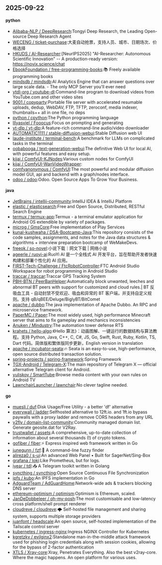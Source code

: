 ## 2025-09-22

#### python
* [Alibaba-NLP / DeepResearch](https://github.com/Alibaba-NLP/DeepResearch):Tongyi Deep Research, the Leading Open-source Deep Research Agent
* [WECENG / ticket-purchase](https://github.com/WECENG/ticket-purchase):大麦自动抢票，支持人员、城市、日期场次、价格选择
* [HKUDS / AI-Researcher](https://github.com/HKUDS/AI-Researcher):[NeurIPS2025] "AI-Researcher: Autonomous Scientific Innovation" -- A production-ready version: https://novix.science/chat
* [EbookFoundation / free-programming-books](https://github.com/EbookFoundation/free-programming-books):📚 Freely available programming books
* [mindsdb / mindsdb](https://github.com/mindsdb/mindsdb):AI Analytics Engine that can answer questions over large scale data. - The only MCP Server you'll ever need
* [ytdl-org / youtube-dl](https://github.com/ytdl-org/youtube-dl):Command-line program to download videos from YouTube.com and other video sites
* [9001 / copyparty](https://github.com/9001/copyparty):Portable file server with accelerated resumable uploads, dedup, WebDAV, FTP, TFTP, zeroconf, media indexer, thumbnails++ all in one file, no deps
* [python / cpython](https://github.com/python/cpython):The Python programming language
* [lllyasviel / Fooocus](https://github.com/lllyasviel/Fooocus):Focus on prompting and generating
* [yt-dlp / yt-dlp](https://github.com/yt-dlp/yt-dlp):A feature-rich command-line audio/video downloader
* [AUTOMATIC1111 / stable-diffusion-webui](https://github.com/AUTOMATIC1111/stable-diffusion-webui):Stable Diffusion web UI
* [laude-institute / terminal-bench](https://github.com/laude-institute/terminal-bench):A benchmark for LLMs on complicated tasks in the terminal
* [oobabooga / text-generation-webui](https://github.com/oobabooga/text-generation-webui):The definitive Web UI for local AI, with powerful features and easy setup.
* [kijai / ComfyUI-KJNodes](https://github.com/kijai/ComfyUI-KJNodes):Various custom nodes for ComfyUI
* [kijai / ComfyUI-WanVideoWrapper](https://github.com/kijai/ComfyUI-WanVideoWrapper):
* [comfyanonymous / ComfyUI](https://github.com/comfyanonymous/ComfyUI):The most powerful and modular diffusion model GUI, api and backend with a graph/nodes interface.
* [odoo / odoo](https://github.com/odoo/odoo):Odoo. Open Source Apps To Grow Your Business.

#### java
* [JetBrains / intellij-community](https://github.com/JetBrains/intellij-community):IntelliJ IDEA & IntelliJ Platform
* [elastic / elasticsearch](https://github.com/elastic/elasticsearch):Free and Open Source, Distributed, RESTful Search Engine
* [termux / termux-app](https://github.com/termux/termux-app):Termux - a terminal emulator application for Android OS extendible by variety of packages.
* [microg / GmsCore](https://github.com/microg/GmsCore):Free implementation of Play Services
* [kunal-kushwaha / DSA-Bootcamp-Java](https://github.com/kunal-kushwaha/DSA-Bootcamp-Java):This repository consists of the code samples, assignments, and notes for the Java data structures & algorithms + interview preparation bootcamp of WeMakeDevs.
* [freeok / so-novel](https://github.com/freeok/so-novel):小说下载｜网文下载 | 网络小说
* [ageerle / ruoyi-ai](https://github.com/ageerle/ruoyi-ai):RuoYi AI 是一个全栈式 AI 开发平台，旨在帮助开发者快速构建和部署个性化的 AI 应用。
* [FIRST-Tech-Challenge / FtcRobotController](https://github.com/FIRST-Tech-Challenge/FtcRobotController):FTC Android Studio Workspace for robot programming in Android Studio
* [traccar / traccar](https://github.com/traccar/traccar):Traccar GPS Tracking System
* [PBH-BTN / PeerBanHelper](https://github.com/PBH-BTN/PeerBanHelper):Automatically block unwanted, leeches and abnormal BT peers with support for customized and cloud rules.| BT 反吸血工具 - 自动封禁不受欢迎、吸血和异常的 BT 客户端，并支持自定义规则。支持 qB/qBEE/Deluge/BiglyBT/BitComet
* [apache / dubbo](https://github.com/apache/dubbo):The java implementation of Apache Dubbo. An RPC and microservice framework.
* [PaperMC / Paper](https://github.com/PaperMC/Paper):The most widely used, high performance Minecraft server that aims to fix gameplay and mechanics inconsistencies
* [Anuken / Mindustry](https://github.com/Anuken/Mindustry):The automation tower defense RTS
* [krahets / hello-algo](https://github.com/krahets/hello-algo):《Hello 算法》：动画图解、一键运行的数据结构与算法教程。支持 Python, Java, C++, C, C#, JS, Go, Swift, Rust, Ruby, Kotlin, TS, Dart 代码。简体版和繁体版同步更新，English version in translation
* [apache / incubator-seata](https://github.com/apache/incubator-seata):🔥 Seata is an easy-to-use, high-performance, open source distributed transaction solution.
* [spring-projects / spring-framework](https://github.com/spring-projects/spring-framework):Spring Framework
* [TGX-Android / Telegram-X](https://github.com/TGX-Android/Telegram-X):The main repository of Telegram X — official alternative Telegram client for Android.
* [yuliskov / SmartTube](https://github.com/yuliskov/SmartTube):Browse media content with your own rules on Android TV
* [LawnchairLauncher / lawnchair](https://github.com/LawnchairLauncher/lawnchair):No clever tagline needed.

#### go
* [muesli / duf](https://github.com/muesli/duf):Disk Usage/Free Utility - a better 'df' alternative
* [everywall / ladder](https://github.com/everywall/ladder):Selfhosted alternative to 12ft.io. and 1ft.io bypass paywalls with a proxy ladder and remove CORS headers from any URL
* [v2fly / domain-list-community](https://github.com/v2fly/domain-list-community):Community managed domain list. Generate geosite.dat for V2Ray.
* [trustwallet / assets](https://github.com/trustwallet/assets):A comprehensive, up-to-date collection of information about several thousands (!) of crypto tokens.
* [gofiber / fiber](https://github.com/gofiber/fiber):⚡️ Express inspired web framework written in Go
* [junegunn / fzf](https://github.com/junegunn/fzf):🌸 A command-line fuzzy finder
* [alireza0 / s-ui](https://github.com/alireza0/s-ui):An advanced Web Panel • Built for SagerNet/Sing-Box
* [grafana / loki](https://github.com/grafana/loki):Like Prometheus, but for logs.
* [iyear / tdl](https://github.com/iyear/tdl):📥 A Telegram toolkit written in Golang
* [syncthing / syncthing](https://github.com/syncthing/syncthing):Open Source Continuous File Synchronization
* [ipfs / kubo](https://github.com/ipfs/kubo):An IPFS implementation in Go
* [AdguardTeam / AdGuardHome](https://github.com/AdguardTeam/AdGuardHome):Network-wide ads & trackers blocking DNS server
* [ethereum-optimism / optimism](https://github.com/ethereum-optimism/optimism):Optimism is Ethereum, scaled.
* [JanDeDobbeleer / oh-my-posh](https://github.com/JanDeDobbeleer/oh-my-posh):The most customisable and low-latency cross platform/shell prompt renderer
* [cloudreve / cloudreve](https://github.com/cloudreve/cloudreve):🌩 Self-hosted file management and sharing system, supports multiple storage providers
* [juanfont / headscale](https://github.com/juanfont/headscale):An open source, self-hosted implementation of the Tailscale control server
* [kubernetes / ingress-nginx](https://github.com/kubernetes/ingress-nginx):Ingress NGINX Controller for Kubernetes
* [kgretzky / evilginx2](https://github.com/kgretzky/evilginx2):Standalone man-in-the-middle attack framework used for phishing login credentials along with session cookies, allowing for the bypass of 2-factor authentication
* [XTLS / Xray-core](https://github.com/XTLS/Xray-core):Xray, Penetrates Everything. Also the best v2ray-core. Where the magic happens. An open platform for various uses.
